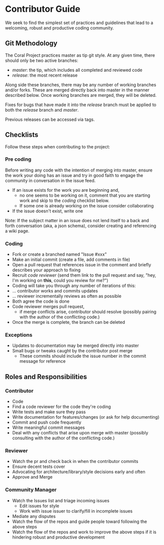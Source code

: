 # Contributor Guide

We seek to find the simplest set of practices and guidelines that lead to a welcoming, robust and productive coding community.

## Git Methodology

The Coral Project practices master as tip git style.  At any given time, there should only be two active branches:

* _master_: the tip, which includes all completed and reviewed code
* _release_: the most recent release

Along side these branches, there may be any number of working branches and/or forks.  These are merged directly back into master in the manner described below. Once working branches are merged, they will be deleted.

Fixes for bugs that have made it into the _release_ branch must be applied to both the _release_ branch and _master_.

Previous releases can be accessed via tags.


## Checklists

Follow these steps when contributing to the project:

### Pre coding

Before writing any code with the intention of merging into master, ensure the work your doing has an issue and try in good faith to engage the community in conversation in the issue feed. 

* If an issue exists for the work you are beginning and,
  * no one seems to be working on it, comment that you are starting work and skip to the _coding_ checklist below.
  * If some one is already working on the issue consider collaborating
* If the issue doesn't exist, write one

Note: If the subject matter in an issue does not lend itself to a back and forth conversation (aka, a json schema), consider creating and referencing a wiki page.

### Coding

* Fork or create a branched named "Issue #xxx"
* Make an initial commit (create a file, add comments in file)
* Open a pull request that references issue in the comment and briefly describes your approach to fixing
* Recruit _code reviewer_ (send them link to the pull request and say, "hey, I'm working on **this**, could you review for me?")
* Coding will take you through any number of iterations of this:
* ... contributor works and commits updates
* ... reviewer incrementally reviews as often as possible
* Both agree the code is done
* Code reviewer merges pull request, 
	* if merge conflicts arise, contributor should resolve (possibly pairing with the author of the conflicting code.)
* Once the merge is complete, the branch can be deleted

### Exceptions

* Updates to documentation may be merged directly into master
* Small bugs or tweaks caught by the contributor post merge
  * These commits should include the issue number in the commit message for reference

## Roles and Responsibilities

### Contributor

* Code
* Find a code reviewer for the code they're coding
* Write tests and make sure they pass
* Write documentation for features/changes (or ask for help documenting)
* Commit and push code frequently
* Write meaningful commit messages 
* Deal with any conflicts that arise upon merge with master (possibly consulting with the author of the conflicting code.)

### Reviewer

* Watch the pr and check back in when the contributor commits
* Ensure decent tests cover 
* Advocating for architecture/library/style decisions early and often
* Approve and Merge

### Community Manager

* Watch the Issues list and triage incoming issues
  * Edit issues for style
  * Work with issue issuer to clarify/fill in incomplete issues
* Mediate any disputes
* Watch the flow of the repos and guide people toward following the above steps
* Watch the flow of the repos and work to improve the above steps if it is hindering robust and productive development


